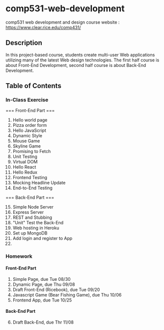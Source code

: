 # comp531-web-development
comp531 web development and design
course website : https://www.clear.rice.edu/comp431/

## Description
In this project-based course, students create multi-user Web applications utilizing many of the latest Web design technologies.
The first half course is about Front-End Development, second half course is about Back-End Development.


## Table of Contents
### In-Class Exercise
=== Front-End Part ===

1. Hello world page
2. Pizza order form
3. Hello JavaScript
4. Dynamic Style
5. Mouse Game
6. Skyline Game
7. Promising to Fetch
8. Unit Testing
9. Virtual DOM
10. Hello React
11. Hello Redux
12. Frontend Testing
13. Mocking Headline Update
14. End-to-End Testing

=== Back-End Part ===

15. Simple Node Server
16. Express Server
17. REST and Stubbing
18. "Unit" Test the Back-End
19. Web hosting in Heroku
20. Set up MongoDB
21. Add login and register to App
22.

### Homework
#### Front-End Part
1. Simple Page, due Tue 08/30
2. Dynamic Page, due Thu 09/08
3. Draft Front-End (Ricebook), due Tue 09/20
4. Javascript Game (Bear Fishing Game), due Thu 10/06
5. Frontend App, due Tue 10/25

#### Back-End Part
6. Draft Back-End, due Thr 11/08